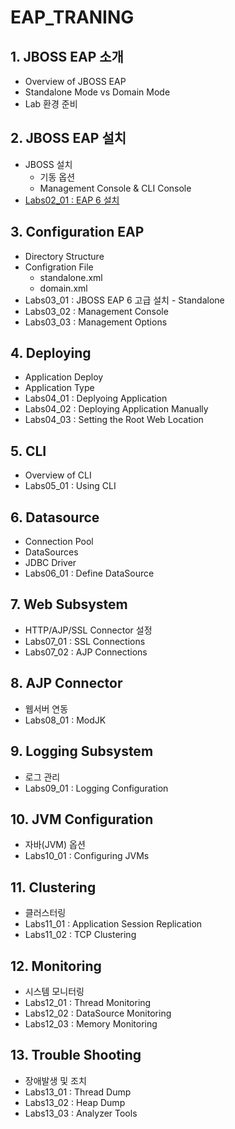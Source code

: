 # EAP_TRANING

## 1. JBOSS EAP 소개
 - Overview of JBOSS EAP
 - Standalone Mode vs Domain Mode
 - Lab 환경 준비

## 2. JBOSS EAP 설치
- JBOSS 설치
   - 기동 옵션
   - Management Console & CLI Console
- [Labs02_01 : EAP 6 설치](Labs02_01.md)

## 3. Configuration EAP
 - Directory Structure
 - Configration File
   - standalone.xml 
   - domain.xml
 - Labs03_01 : JBOSS EAP 6 고급 설치 - Standalone
 - Labs03_02 : Management Console
 - Labs03_03 : Management Options
 
## 4. Deploying
 - Application Deploy
 - Application Type
 - Labs04_01 : Deplyoing Application
 - Labs04_02 : Deploying Application Manually
 - Labs04_03 : Setting the Root Web Location
 
## 5. CLI
 - Overview of CLI
 - Labs05_01 : Using CLI

## 6. Datasource
 - Connection Pool
 - DataSources
 - JDBC Driver
 - Labs06_01 : Define DataSource 

## 7. Web Subsystem
 - HTTP/AJP/SSL Connector 설정
 - Labs07_01 : SSL Connections
 - Labs07_02 : AJP Connections

## 8. AJP Connector
 - 웹서버 연동
 - Labs08_01 : ModJK 
 
## 9. Logging Subsystem
 - 로그 관리
 - Labs09_01 : Logging Configuration

## 10. JVM Configuration
 - 자바(JVM) 옵션
 - Labs10_01 : Configuring JVMs

## 11. Clustering
 - 클러스터링
 - Labs11_01 : Application Session Replication 
 - Labs11_02 : TCP Clustering
 
## 12. Monitoring
 - 시스템 모니터링
 - Labs12_01 : Thread Monitoring
 - Labs12_02 : DataSource Monitoring
 - Labs12_03 : Memory Monitoring

## 13. Trouble Shooting
 - 장애발생 및 조치
 - Labs13_01 : Thread Dump
 - Labs13_02 : Heap Dump
 - Labs13_03 : Analyzer Tools
